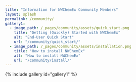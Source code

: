 ```yaml
---
title: "Information for NWChemEx Community Members"
layout: splash
permalink: /community/
gallery1:
  - image_path: /_pages/community/assets/quick_start.png
    title: "Getting (Quickly) Started with NWChemEx"
    alt: "End-User Quick Start"
    url: "/community/quick_start/"
  - image_path: /_pages/community/assets/installation.png
    title: "How to install NWChemEx"
    alt: "How to install NWChemEx"
    url: "/community/install/"
---
```


{% include gallery id="gallery1" %}

